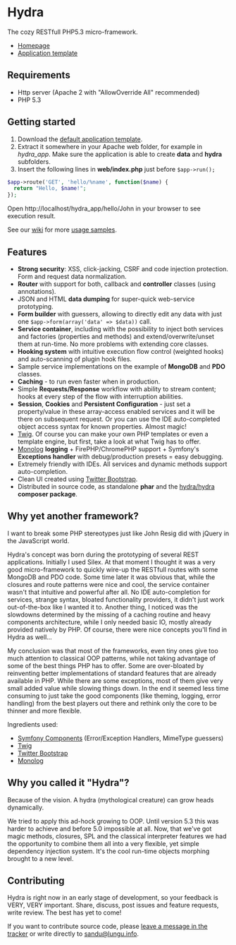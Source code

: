 Hydra
=====

The cozy RESTfull PHP5.3 micro-framework.

* [Homepage](http://sandulungu.github.com/hydra)
* [Application template](https://github.com/z7/hydra_app)

Requirements
------------

* Http server (Apache 2 with "AllowOverride All" recommended)
* PHP 5.3

Getting started
---------------

1. Download the [default application template](https://github.com/z7/hydra_app/zipball/master).
2. Extract it somewhere in your Apache web folder, for example in _hydra_app_. Make sure the application is able to create __data__ and __hydra__ subfolders.
3. Insert the following lines in __web/index.php__ just before ```$app->run();```

```php
$app->route('GET', 'hello/%name', function($name) {
  return "Hello, $name!";
});
```

Open http://localhost/hydra_app/hello/John in your browser to see execution result.

See our [wiki](https://github.com/z7/hydra/wiki) for more [usage samples](https://github.com/z7/hydra/wiki/Samples).


Features
--------

* __Strong security__: XSS, click-jacking, CSRF and code injection protection. Form and request data normalization.
* __Router__ with support for both, callback and __controller__ classes (using annotations).
* JSON and HTML __data dumping__ for super-quick web-service prototyping.
* __Form builder__ with guessers, allowing to directly edit any data with just one ```$app->form(array('data' => $data))``` call.
* __Service container__, including with the possibility to inject both services and factories (properties and methods) and extend/overwrite/unset them at run-time. No more problems with extending core classes.
* __Hooking system__ with intuitive execution flow control (weighted hooks) and auto-scanning of plugin hook files.
* Sample service implementations on the example of __MongoDB__ and __PDO__ classes.
* __Caching__ - to run even faster when in production.
* Simple __Requests/Response__ workflow with ability to stream content; hooks at every step of the flow with interruption abilities.
* __Session__, __Cookies__ and __Persistent Configuration__ - just set a property/value in these array-access enabled services and it will be there on subsequent request. Or you can use the IDE auto-completed object access syntax for known properties. Almost magic!
* [Twig](http://twig.sensiolabs.org/). Of course you can make your own PHP templates or even a template engine, but first, take a look at what Twig has to offer.
* [Monolog](https://github.com/Seldaek/monolog) __logging__ + FirePHP/ChromePHP support + Symfony's __Exceptions handler__ with debug/production presets = easy debugging.
* Extremely friendly with IDEs. All services and dynamic methods support auto-completion.
* Clean UI created using [Twitter Bootstrap](http://twitter.github.com/bootstrap/).
* Distributed in source code, as standalone __phar__ and the [hydra/hydra](https://packagist.org/packages/hydra/hydra) __composer package__.


Why yet another framework?
--------------------------

I want to break some PHP stereotypes just like John Resig did with jQuery in the JavaScript world.

Hydra's concept was born during the prototyping of several REST applications. Initially I used Silex. At that moment I thought it was a very good micro-framework to quickly wire-up the RESTfull routes with some MongoDB and PDO code. Some time later it was obvious that, while the closures and route patterns were nice and cool, the service container wasn't that intuitive and powerful after all. No IDE auto-completion for services, strange syntax, bloated functionality providers, it didn't just work out-of-the-box like I wanted it to. Another thing, I noticed was the slowdowns determined by the missing of a caching routine and heavy components architecture, while I only needed basic IO, mostly already provided natively by PHP. Of course, there were nice concepts you'll find in Hydra as well...

My conclusion was that most of the frameworks, even tiny ones give too much attention to classical OOP patterns, while not taking advantage of some of the best things PHP has to offer. Some are over-bloated by reinventing better implementations of standard features that are already available in PHP. While there are some exceptions, most of them give very small added value while slowing things down. In the end it seemed less time consuming to just take the good components (like theming, logging, error handling) from the best players out there and rethink only the core to be thinner and more flexible.

Ingredients used:
* [Symfony Components](http://symfony.com/components) (Error/Exception Handlers, MimeType guessers)
* [Twig](http://twig.sensiolabs.org/)
* [Twitter Bootstrap](http://twitter.github.com/bootstrap/)
* [Monolog](https://github.com/Seldaek/monolog)


Why you called it "Hydra"?
--------------------------

Because of the vision. A hydra (mythological creature) can grow heads dynamically. 

We tried to apply this ad-hock growing to OOP. Until version 5.3 this was harder to achieve and before 5.0 impossible at all. Now, that we've got magic methods, closures, SPL and the classical interpreter features we had the opportunity to combine them all into a very flexible, yet simple dependency injection system. It's the cool run-time objects morphing brought to a new level.


Contributing
-------------

Hydra is right now in an early stage of development, so your feedback is VERY, VERY important.
Share, discuss, post issues and feature requests, write review. The best has yet to come!

If you want to contribute source code, please [leave a message in the tracker](https://github.com/z7/hydra/issues/new) or write directly to sandu@lungu.info.
